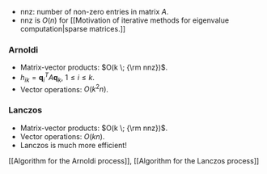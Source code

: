 - nnz: number of non-zero entries in matrix $A$. 
- nnz is $O(n)$ for [[Motivation of iterative methods for eigenvalue computation|sparse matrices.]]

### Arnoldi

- Matrix-vector products: $O(k \; {\rm nnz})$.
- $h_{ik} = \boldsymbol q_i^T A \boldsymbol q_k,$ $1 \le i \le k.$
- Vector operations: $O(k^2 n)$.

### Lanczos

- Matrix-vector products: $O(k \; {\rm nnz})$.
- Vector operations: $O(k n)$.
- Lanczos is much more efficient!

[[Algorithm for the Arnoldi process]], [[Algorithm for the Lanczos process]]